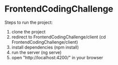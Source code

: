 # FrontendCodingChallenge

Steps to run the project:
1) clone the project
2) redirect to FrontendCodingChallenge/client (cd FrontendCodingChallenge/client)
3) install dependencies (npm install)
4) run the server (ng serve)
5) open "http://localhost:4200/" in your browser
